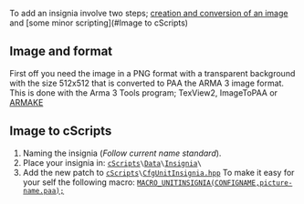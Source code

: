 To add an insignia involve two steps; [creation and conversion of an image](#Image-and-format) and [some minor scripting](#Image to cScripts)

## Image and format
First off you need the image in a PNG format with a transparent background with the size 512x512 that is converted to PAA the ARMA 3 image format. This is done with the Arma 3 Tools program; TexView2, ImageToPAA or [ARMAKE](https://github.com/KoffeinFlummi/armake)

## Image to cScripts
1. Naming the insignia (_Follow current name standard_).
1. Place your insignia in:
   [`cScripts`](https://github.com/7Cav/cScripts/tree/master/cScripts)`\`[`Data`](https://github.com/7Cav/cScripts/tree/master/cScripts/Data)`\`[`Insignia`](https://github.com/7Cav/cScripts/tree/master/cScripts/Data/Insignia)`\`
1. Add the new patch to [`cScripts`](https://github.com/7Cav/cScripts/tree/master/cScripts)`\`[`CfgUnitInsignia.hpp`](https://github.com/7Cav/cScripts/blob/master/cScripts/CfgUnitInsignia.hpp)
   To make it easy for your self the following macro:
   [`MACRO_UNITINSIGNIA(CONFIGNAME,picture-name.paa);`](https://github.com/7Cav/cScripts/blob/master/cScripts/script_macros.hpp#L39-L44)